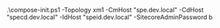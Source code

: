 .\compose-init.ps1 -Topology xm1 -CmHost "spe.dev.local" -CdHost "specd.dev.local" -IdHost "speid.dev.local" -SitecoreAdminPassword b
